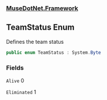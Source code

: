 ### [MuseDotNet.Framework](./MuseDotNet-Framework.md 'MuseDotNet.Framework')
## TeamStatus Enum
Defines the team status  
```csharp
public enum TeamStatus : System.Byte
```
### Fields
<a name='TeamStatus-Alive'></a>
`Alive` 0  
  
  
<a name='TeamStatus-Eliminated'></a>
`Eliminated` 1  
  
  
